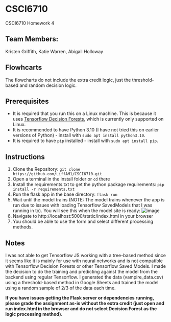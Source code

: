 # CSCI6710
CSCI6710 Homework 4

## Team Members:
Kristen Griffith, Katie Warren, Abigail Holloway

## Flowhcarts
The flowcharts do not include the extra credit logic, just the threshold-based and random decision logic.


## Prerequisites
- It is required that you run this on a Linux machine. This is because it uses [Tensorflow Decision Forests](https://www.tensorflow.org/decision_forests), which is currently only supported on Linux.
- It is recommended to have Python 3.10 (I have not tried this on earlier versions of Python) - install with `sudo apt install python3.10`.
- It is required to have `pip` installed - install with `sudo apt install pip`.

## Instructions
1. Clone the Repository: `git clone https://github.com/LiffAM1/CSCI6710.git`
2. Open a terminal in the install folder or `cd` there
2. Install the requirements.txt to get the python package requirements: `pip install -r requirements.txt`
3. Run the flask app in the base directory: `flask run`
4. Wait until the model trains (NOTE: The model trains whenever the app is run due to issues with loading Tensorflow SavedModels that I was running in to). You will see this when the model site is ready:
![image](https://user-images.githubusercontent.com/22064340/224601366-c0669ab6-a52f-4bf1-8ce1-e97fba27e146.png)
5. Navigate to http://localhost:5000/static/index.html in your browser
6. You should be able to use the form and select different processing methods.

## Notes
I was not able to get Tensorflow JS working with a tree-based method since it seems like it is mainly for use with neural networks and is not compatible with Tensorflow Decision Forests or other Tensorflow Saved Models. I made the decision to do the training and predicting against the model from the backend using regular Tensorflow. I generated the data (vampire_data.csv) using a threshold-based method in Google Sheets and trained the model using a random sample of 2/3 of the data each time.

**If you have issues getting the Flask server or dependencies running, please grade the assignment as-is without the extra credit (just open and run index.html in the browser and do not select Decision Forest as the logic processing method).**
